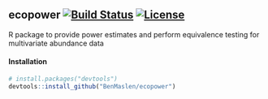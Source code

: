 ## ecopower [![Build Status](https://travis-ci.com/lsjmichelle/ecopower.svg?branch=master3)](https://travis-ci.com/github/lsjmichelle/ecopower) [![License](http://img.shields.io/badge/license-LGPL%20%28%3E=%202.1%29-brightgreen.svg?style=flat)](http://www.gnu.org/licenses/gpl-2.0.html)

R package to provide power estimates and perform equivalence testing for multivariate abundance data

#### Installation

```r
# install.packages("devtools")
devtools::install_github("BenMaslen/ecopower")
```
